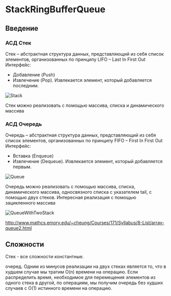 # StackRingBufferQueue
## Введение

### АСД Стек

Стек – абстрактная структура данных, представляющий из
себя список элементов, организованных по принципу
LIFO – Last In First Out
Интерфейс:
* Добавление (Push)
* Извлечение (Pop). Извлекается элемент, который
добавляется последним.

![Stack](https://i.imgur.com/9SGYSDw.png)

Стек можно реализовать с помощью массива, списка и
динамического массива

### АСД Очередь
Очередь – абстрактная структура данных, представляющий из себя
список элементов, организованных по принципу
FIFO – First In First Out
Интерфейс:
* Вставка (Enqueue)
* Извлечение (Dequeue). Извлекается элемент, который добавляется
первым.

![Queue](https://i.imgur.com/acs2fbB.png)

Очередь можно реализовать с помощью массива, списка,
динамического массива, односвязного списка с
указателем tail, с помощью двух стеков.
Интересная реализация с помощью зацикленного
массива

![QueueWithTwoStack](https://i.imgur.com/Tr3vc59.png)

http://www.mathcs.emory.edu/~cheung/Courses/171/Syllabus/8-List/array-queue2.html

## Сложности

Стек - все сложности константные.

очеред.
Одним из минусов реализации на двух стеках является то, что в худшем случае мы тратим O(n) времени на операцию. Если распределить время, необходимое для перемещения элементов из одного стека в другой, по операциям, мы получим очередь без худших случаев с O(1) истинного времени на операцию.
